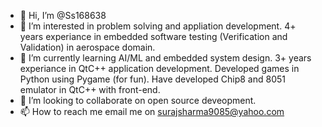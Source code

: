 - 👋 Hi, I’m @Ss168638
- 👀 I’m interested in problem solving and appliation development. 4+ years experiance in embedded software testing (Verification and Validation) in aerospace domain. 
- 🌱 I’m currently learning AI/ML and embedded system design. 3+ years experiance in QtC++ application development. Developed games in Python using Pygame (for fun). Have developed Chip8 and 8051 emulator in QtC++ with front-end.
- 💞️ I’m looking to collaborate on open source deveopment. 
- 📫 How to reach me email me on surajsharma9085@yahoo.com

<!---
Ss168638/Ss168638 is a ✨ special ✨ repository because its `README.md` (this file) appears on your GitHub profile.
You can click the Preview link to take a look at your changes.
--->
